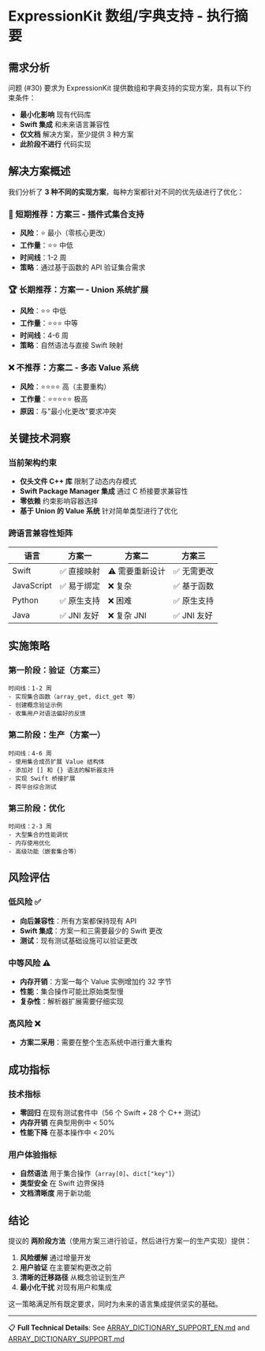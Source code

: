 # ExpressionKit 数组/字典支持 - 执行摘要

## 需求分析
问题 (#30) 要求为 ExpressionKit 提供数组和字典支持的实现方案，具有以下约束条件：

- **最小化影响** 现有代码库
- **Swift 集成** 和未来语言兼容性
- **仅文档** 解决方案，至少提供 3 种方案
- **此阶段不进行** 代码实现

## 解决方案概述

我们分析了 **3 种不同的实现方案**，每种方案都针对不同的优先级进行了优化：

### 🎯 短期推荐：**方案三 - 插件式集合支持**
- **风险**：⭐ 最小（零核心更改）
- **工作量**：⭐⭐ 中低
- **时间线**：1-2 周
- **策略**：通过基于函数的 API 验证集合需求

### 🏆 长期推荐：**方案一 - Union 系统扩展**  
- **风险**：⭐⭐ 中低
- **工作量**：⭐⭐⭐ 中等
- **时间线**：4-6 周
- **策略**：自然语法与直接 Swift 映射

### ❌ 不推荐：**方案二 - 多态 Value 系统**
- **风险**：⭐⭐⭐⭐ 高（主要重构）
- **工作量**：⭐⭐⭐⭐⭐ 极高
- **原因**：与"最小化更改"要求冲突

## 关键技术洞察

### 当前架构约束
- **仅头文件 C++ 库** 限制了动态内存模式
- **Swift Package Manager 集成** 通过 C 桥接要求兼容性
- **零依赖** 约束影响容器选择
- **基于 Union 的 Value 系统** 针对简单类型进行了优化

### 跨语言兼容性矩阵
| 语言 | 方案一 | 方案二 | 方案三 |
|------|-------|-------|-------|
| Swift | ✅ 直接映射 | ⚠️ 需要重新设计 | ✅ 无需更改 |
| JavaScript | ✅ 易于绑定 | ❌ 复杂 | ✅ 基于函数 |
| Python | ✅ 原生支持 | ❌ 困难 | ✅ 原生支持 |
| Java | ✅ JNI 友好 | ❌ 复杂 JNI | ✅ JNI 友好 |

## 实施策略

### 第一阶段：验证（方案三）
```
时间线：1-2 周
- 实现集合函数（array_get, dict_get 等）
- 创建概念验证示例
- 收集用户对语法偏好的反馈
```

### 第二阶段：生产（方案一）
```
时间线：4-6 周  
- 使用集合成员扩展 Value 结构体
- 添加对 [] 和 {} 语法的解析器支持
- 实现 Swift 桥接扩展
- 跨平台综合测试
```

### 第三阶段：优化
```
时间线：2-3 周
- 大型集合的性能调优
- 内存使用优化
- 高级功能（嵌套集合等）
```

## 风险评估

### 低风险 ✅
- **向后兼容性**：所有方案都保持现有 API
- **Swift 集成**：方案一和三需要最少的 Swift 更改
- **测试**：现有测试基础设施可以验证更改

### 中等风险 ⚠️
- **内存开销**：方案一每个 Value 实例增加约 32 字节
- **性能**：集合操作可能比原始类型慢
- **复杂性**：解析器扩展需要仔细实现

### 高风险 ❌
- **方案二采用**：需要在整个生态系统中进行重大重构

## 成功指标

### 技术指标
- **零回归** 在现有测试套件中（56 个 Swift + 28 个 C++ 测试）
- **内存开销** 在典型用例中 < 50%
- **性能下降** 在基本操作中 < 20%

### 用户体验指标
- **自然语法** 用于集合操作（`array[0]`、`dict["key"]`）
- **类型安全** 在 Swift 边界保持
- **文档清晰度** 用于新功能

## 结论

提议的 **两阶段方法**（使用方案三进行验证，然后进行方案一的生产实现）提供：

1. **风险缓解** 通过增量开发
2. **用户验证** 在主要架构更改之前  
3. **清晰的迁移路径** 从概念验证到生产
4. **最小化干扰** 对现有用户和集成

这一策略满足所有既定要求，同时为未来的语言集成提供坚实的基础。

---

📋 **Full Technical Details**: See [ARRAY_DICTIONARY_SUPPORT_EN.md](ARRAY_DICTIONARY_SUPPORT_EN.md) and [ARRAY_DICTIONARY_SUPPORT.md](ARRAY_DICTIONARY_SUPPORT.md)